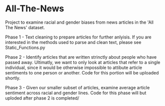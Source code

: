 # All-The-News
Project to examine racial and gender biases from news articles in the 'All The News' dataset. 


Phase 1 - Text cleaning to prepare articles for further anlyisis. If you are interested in the methods used to parse and clean text, please see Static_Functions.py

Phase 2 - Identify articles that are written strinctly about people who have passed away. Ultimatly, we want to only look at articles that refer to a single individual,
since it would be otherwise impossible to attibute article sentiments to one person or another. Code for this portion will be uploaded shortly.

Phase 3 - Given our smaller subset of articles, examine average article sentiment across racial and gender lines. Code for this phase will but uploded after phase 2 is completed/
